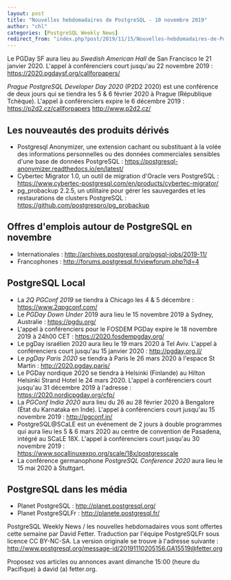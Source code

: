 ```yaml
---
layout: post
title: "Nouvelles hebdomadaires de PostgreSQL - 10 novembre 2019"
author: "chl"
categories: [PostgreSQL Weekly News]
redirect_from: "index.php?post/2019/11/15/Nouvelles-hebdomadaires-de-PostgreSQL-10-novembre-2019"
---
```



<p>Le PGDay SF aura lieu au <em>Swedish American Hall</em> de San Francisco le 21 janvier 2020. L'appel &agrave; conf&eacute;renciers court jusqu'au 22 novembre 2019&nbsp;: <a target="_blank" href="https://2020.pgdaysf.org/callforpapers/">https://2020.pgdaysf.org/callforpapers/</a></p>

<p><em>Prague PostgreSQL Developer Day 2020</em> (P2D2 2020) est une conf&eacute;rence de deux jours qui se tiendra les 5 & 6 f&eacute;vrier 2020 &agrave; Prague (R&eacute;publique Tch&egrave;que). L'appel &agrave; conf&eacute;renciers expire le 6 d&eacute;cembre 2019&nbsp;: <a target="_blank" href="https://p2d2.cz/callforpapers">https://p2d2.cz/callforpapers</a> <a target="_blank" href="http://www.p2d2.cz/">http://www.p2d2.cz/</a></p>

<h2>Les nouveaut&eacute;s des produits d&eacute;riv&eacute;s</h2>

<ul>

<li>Postgresql Anonymizer, une extension cachant ou substituant &agrave; la vol&eacute;e des informations personnelles ou des donn&eacute;es commerciales sensibles d'une base de donn&eacute;es PostgreSQL&nbsp;: <a target="_blank" href="https://postgresql-anonymizer.readthedocs.io/en/latest/">https://postgresql-anonymizer.readthedocs.io/en/latest/</a></li>

<li>Cybertec Migrator 1.0, un outil de migration d'Oracle vers PostgreSQL&nbsp;: <a target="_blank" href="https://www.cybertec-postgresql.com/en/products/cybertec-migrator/">https://www.cybertec-postgresql.com/en/products/cybertec-migrator/</a></li>

<li>pg_probackup 2.2.5, un utilitaire pour g&eacute;rer les sauvegardes et les restaurations de clusters PostgreSQL&nbsp;: <a target="_blank" href="https://github.com/postgrespro/pg_probackup">https://github.com/postgrespro/pg_probackup</a></li>

</ul>

<!--more-->


<h2>Offres d'emplois autour de PostgreSQL en novembre</h2>

<ul>

<li>Internationales : <a target="_blank" href="http://archives.postgresql.org/pgsql-jobs/2019-11/">http://archives.postgresql.org/pgsql-jobs/2019-11/</a></li>

<li>Francophones : <a target="_blank" href="http://forums.postgresql.fr/viewforum.php?id=4">http://forums.postgresql.fr/viewforum.php?id=4</a></li>

</ul>

<h2>PostgreSQL Local</h2>

<ul>

<li>La <em>2Q PGConf 2019</em> se tiendra &agrave; Chicago les 4 & 5 d&eacute;cembre&nbsp;: <a target="_blank" href="https://www.2qpgconf.com/">https://www.2qpgconf.com/</a></li>

<li>Le <em>PGDay Down Under</em> 2019 aura lieu le 15 novembre 2019 &agrave; Sydney, Australie&nbsp;: <a target="_blank" href="https://pgdu.org/">https://pgdu.org/</a></li>

<li>L'appel &agrave; conf&eacute;renciers pour le FOSDEM PGDay expire le 18 novembre 2019 &agrave; 24h00 CET&nbsp;: <a target="_blank" href="https://2020.fosdempgday.org/">https://2020.fosdempgday.org/</a></li>

<li>Le pgDay isra&eacute;lien 2020 aura lieu le 19 mars 2020 &agrave; Tel Aviv. L'appel &agrave; conf&eacute;renciers court jusqu'au 15 janvier 2020&nbsp;: <a target="_blank" href="http://pgday.org.il/">http://pgday.org.il/</a></li>

<li>Le <em>pgDay Paris 2020</em> se tiendra &agrave; Paris le 26 mars 2020 &agrave; l'espace St Martin&nbsp;: <a target="_blank" href="http://2020.pgday.paris/">http://2020.pgday.paris/</a></li>

<li>Le PGDay nordique 2020 se tiendra &agrave; Helsinki (Finlande) au Hilton Helsinki Strand Hotel le 24 mars 2020. L'appel &agrave; conf&eacute;renciers court jusqu'au 31 d&eacute;cembre 2019 &agrave; l'adresse&nbsp;: <a target="_blank" href="https://2020.nordicpgday.org/cfp/">https://2020.nordicpgday.org/cfp/</a></li>

<li>La <em>PGConf India 2020</em> aura lieu du 26 au 28 f&eacute;vrier 2020 &agrave; Bengalore (&Eacute;tat du Karnataka en Inde). L'appel &agrave; conf&eacute;renciers court jusqu'au 15 novembre 2019&nbsp;: <a target="_blank" href="http://pgconf.in/">http://pgconf.in/</a></li>

<li>PostgreSQL@SCaLE est un &eacute;v&eacute;nement de 2 jours &agrave; double programmes qui aura lieu les 5 & 6 mars 2020 au centre de convention de Pasadena, int&eacute;gr&eacute; au SCaLE 18X. L'appel &agrave; conf&eacute;renciers court jusqu'au 30 novembre 2019&nbsp;: <a target="_blank" href="https://www.socallinuxexpo.org/scale/18x/postgresscale">https://www.socallinuxexpo.org/scale/18x/postgresscale</a></li>

<li>La conf&eacute;rence germanophone <em>PostgreSQL Conference 2020</em> aura lieu le 15 mai 2020 &agrave; Stuttgart.</li>

</ul>

<h2>PostgreSQL dans les m&eacute;dia</h2>

<ul>

<li>Planet PostgreSQL : <a target="_blank" href="http://planet.postgresql.org/">http://planet.postgresql.org/</a></li>

<li>Planet PostgreSQLFr : <a target="_blank" href="http://planete.postgresql.fr/">http://planete.postgresql.fr/</a></li>

</ul>

<p>PostgreSQL Weekly News / les nouvelles hebdomadaires vous sont offertes cette semaine par David Fetter. Traduction par l'&eacute;quipe PostgreSQLFr sous licence CC BY-NC-SA. La version originale se trouve &agrave; l'adresse suivante : <a target="_blank" href="http://www.postgresql.org/message-id/20191110205156.GA15519@fetter.org">http://www.postgresql.org/message-id/20191110205156.GA15519@fetter.org</a></p>

<p>Proposez vos articles ou annonces avant dimanche 15:00 (heure du Pacifique) &agrave; david (a) fetter.org.</p>